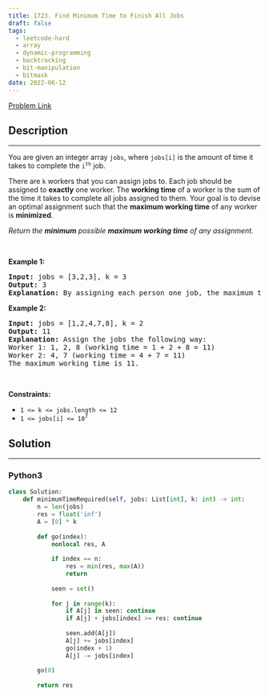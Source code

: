 ```yaml
---
title: 1723. Find Minimum Time to Finish All Jobs
draft: false
tags: 
  - leetcode-hard
  - array
  - dynamic-programming
  - backtracking
  - bit-manipulation
  - bitmask
date: 2022-06-12
---
```


[Problem Link](https://leetcode.com/problems/find-minimum-time-to-finish-all-jobs/)

## Description

---
<p>You are given an integer array <code>jobs</code>, where <code>jobs[i]</code> is the amount of time it takes to complete the <code>i<sup>th</sup></code> job.</p>

<p>There are <code>k</code> workers that you can assign jobs to. Each job should be assigned to <strong>exactly</strong> one worker. The <strong>working time</strong> of a worker is the sum of the time it takes to complete all jobs assigned to them. Your goal is to devise an optimal assignment such that the <strong>maximum working time</strong> of any worker is <strong>minimized</strong>.</p>

<p><em>Return the <strong>minimum</strong> possible <strong>maximum working time</strong> of any assignment. </em></p>

<p>&nbsp;</p>
<p><strong class="example">Example 1:</strong></p>

<pre>
<strong>Input:</strong> jobs = [3,2,3], k = 3
<strong>Output:</strong> 3
<strong>Explanation:</strong> By assigning each person one job, the maximum time is 3.
</pre>

<p><strong class="example">Example 2:</strong></p>

<pre>
<strong>Input:</strong> jobs = [1,2,4,7,8], k = 2
<strong>Output:</strong> 11
<strong>Explanation:</strong> Assign the jobs the following way:
Worker 1: 1, 2, 8 (working time = 1 + 2 + 8 = 11)
Worker 2: 4, 7 (working time = 4 + 7 = 11)
The maximum working time is 11.</pre>

<p>&nbsp;</p>
<p><strong>Constraints:</strong></p>

<ul>
	<li><code>1 &lt;= k &lt;= jobs.length &lt;= 12</code></li>
	<li><code>1 &lt;= jobs[i] &lt;= 10<sup>7</sup></code></li>
</ul>


## Solution

---
### Python3
``` py title='find-minimum-time-to-finish-all-jobs'
class Solution:
    def minimumTimeRequired(self, jobs: List[int], k: int) -> int:
        n = len(jobs)
        res = float('inf')
        A = [0] * k
        
        def go(index):
            nonlocal res, A
            
            if index == n:
                res = min(res, max(A))
                return
            
            seen = set()
            
            for j in range(k):
                if A[j] in seen: continue
                if A[j] + jobs[index] >= res: continue
                
                seen.add(A[j])
                A[j] += jobs[index]
                go(index + 1)
                A[j] -= jobs[index]
        
        go(0)
        
        return res
```

